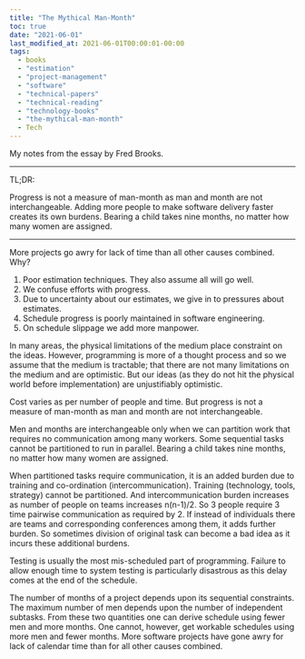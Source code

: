 ```yaml
---
title: "The Mythical Man-Month"
toc: true
date: "2021-06-01"
last_modified_at: 2021-06-01T00:00:01-00:00
tags: 
  - books
  - "estimation"
  - "project-management"
  - "software"
  - "technical-papers"
  - "technical-reading"
  - "technology-books"
  - "the-mythical-man-month"
  - Tech
---
```


My notes from the essay by Fred Brooks.

* * *

TL;DR:

Progress is not a measure of man-month as man and month are not interchangeable. Adding more people to make software delivery faster creates its own burdens. Bearing a child takes nine months, no matter how many women are assigned.

* * *

More projects go awry for lack of time than all other causes combined. Why?

1. Poor estimation techniques. They also assume all will go well.
2. We confuse efforts with progress.
3. Due to uncertainty about our estimates, we give in to pressures about estimates.
4. Schedule progress is poorly maintained in software engineering.
5. On schedule slippage we add more manpower.

In many areas, the physical limitations of the medium place constraint on the ideas. However, programming is more of a thought process and so we assume that the medium is tractable; that there are not many limitations on the medium and are optimistic. But our ideas (as they do not hit the physical world before implementation) are unjustifiably optimistic.

Cost varies as per number of people and time. But progress is not a measure of man-month as man and month are not interchangeable.

Men and months are interchangeable only when we can partition work that requires no communication among many workers. Some sequential tasks cannot be partitioned to run in parallel. Bearing a child takes nine months, no matter how many women are assigned.

When partitioned tasks require communication, it is an added burden due to training and co-ordination (intercommunication). Training (technology, tools, strategy) cannot be partitioned. And intercommunication burden increases as number of people on teams increases n(n-1)/2. So 3 people require 3 time pairwise communication as required by 2. If instead of individuals there are teams and corresponding conferences among them, it adds further burden. So sometimes division of original task can become a bad idea as it incurs these additional burdens.

Testing is usually the most mis-scheduled part of programming. Failure to allow enough time to system testing is particularly disastrous as this delay comes at the end of the schedule.

The number of months of a project depends upon its sequential constraints. The maximum number of men depends upon the number of independent subtasks. From these two quantities one can derive schedule using fewer men and more months. One cannot, however, get workable schedules using more men and fewer months. More software projects have gone awry for lack of calendar time than for all other causes combined.
